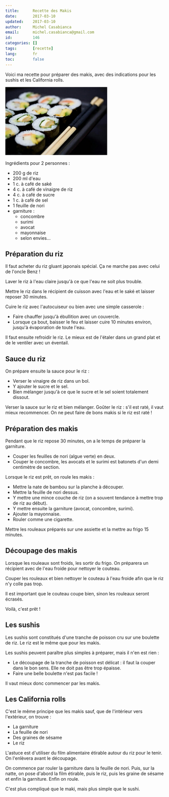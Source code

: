 ```yaml
---
title:      Recette des Makis
date:       2017-03-10
updated:    2017-03-10
author:     Michel Casabianca
email:      michel.casabianca@gmail.com
id:         146
categories: []
tags:       [recette]
lang:       fr
toc:        false
---
```


Voici ma recette pour préparer des makis, avec des indications pour les sushis et les California rolls.

<!--more-->

![](recette-makis.jpg)

Ingrédients pour 2 personnes :

- 200 g de riz
- 200 ml d'eau
- 1 c. à café de saké
- 4 c. à café de vinaigre de riz
- 4 c. à café de sucre
- 1 c. à café de sel
- 1 feuille de nori
- garniture :
    - concombre
    - surimi
    - avocat
    - mayonnaise
    - selon envies...

Préparation du riz
------------------

Il faut acheter du riz gluant japonais spécial. Ça ne marche pas avec celui de l'oncle Benz !

Laver le riz à l'eau claire jusqu'à ce que l'eau ne soit plus trouble.

Mettre le riz dans le récipient de cuisson avec l'eau et le saké et laisser reposer 30 minutes.

Cuire le riz avec l'autocuiseur ou bien avec une simple casserole :

- Faire chauffer jusqu'à ébullition avec un couvercle.
- Lorsque ça bout, baisser le feu et laisser cuire 10 minutes environ, jusqu'à évaporation de toute l'eau.

Il faut ensuite refroidir le riz. Le mieux est de l'étaler dans un grand plat et de le ventiler avec un éventail.

Sauce du riz
------------

On prépare ensuite la sauce pour le riz :

- Verser le vinaigre de riz dans un bol.
- Y ajouter le sucre et le sel.
- Bien mélanger jusqu'à ce que le sucre et le sel soient totalement dissout.

Verser la sauce sur le riz et bien mélanger. Goûter le riz : s'il est raté, il vaut mieux recommencer. On ne peut faire de bons makis si le riz est raté !

Préparation des makis
---------------------

Pendant que le riz repose 30 minutes, on a le temps de préparer la garniture.

- Couper les feuilles de nori (algue verte) en deux.
- Couper le concombre, les avocats et le surimi est batonets d'un demi centimètre de section.

Lorsque le riz est prêt, on roule les makis :

- Mettre la nate de bambou sur la planche à découper.
- Mettre la feuille de nori dessus.
- Y mettre une mince couche de riz (on a souvent tendance à mettre trop de riz au début).
- Y mettre ensuite la garniture (avocat, concombre, surimi).
- Ajouter la mayonnaise.
- Rouler comme une cigarette.

Mettre les rouleaux préparés sur une assiette et la mettre au frigo 15 minutes.

Découpage des makis
-------------------

Lorsque les rouleaux sont froids, les sortir du frigo. On préparera un récipient avec de l'eau froide pour nettoyer le couteau.

Couper les rouleaux et bien nettoyer le couteau à l'eau froide afin que le riz n'y colle pas trop.

Il est important que le couteau coupe bien, sinon les rouleaux seront écrasés.

Voilà, c'est prêt !

Les sushis
----------

Les sushis sont constitués d'une tranche de poisson cru sur une boulette de riz. Le riz est le même que pour les makis.

Les sushis peuvent paraître plus simples à préparer, mais il n'en est rien :

- Le découpage de la tranche de poisson est délicat : il faut la couper dans le bon sens. Elle ne doit pas être trop épaisse.
- Faire une belle boulette n'est pas facile !

Il vaut mieux donc commencer par les makis.

Les California rolls
--------------------

C'est le même principe que les makis sauf, que de l'intérieur vers l'extérieur, on trouve :

- La garniture
- La feuille de nori
- Des graines de sésame
- Le riz

L'astuce est d'utiliser du film alimentaire étirable autour du riz pour le tenir. On l'enlèvera avant le découpage.

On commence par rouler la garniture dans la feuille de nori. Puis, sur la natte, on pose d'abord la film étirable, puis le riz, puis les graine de sésame et enfin la garniture. Enfin on roule.

C'est plus compliqué que le maki, mais plus simple que le sushi.
